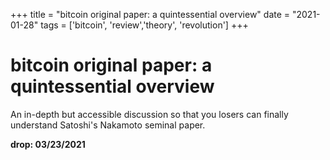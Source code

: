 +++
title = "bitcoin original paper: a quintessential overview"
date = "2021-01-28"
tags = ['bitcoin', 'review','theory', 'revolution']
+++



# bitcoin original paper: a quintessential overview

An in-depth but accessible discussion so that you losers can finally understand Satoshi's Nakamoto seminal paper.

**drop: 03/23/2021**